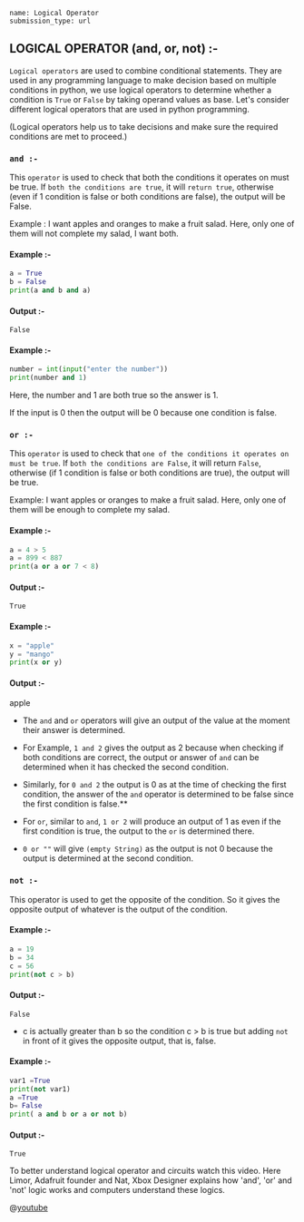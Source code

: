 ```ngMeta
name: Logical Operator 
submission_type: url
```
## LOGICAL OPERATOR (and, or, not) :- 

`Logical operators` are used to combine conditional statements. They are used in any programming language to make decision based on multiple conditions in python, we use logical operators to determine whether a condition is `True` or `False` by taking operand values as base. Let's consider different logical operators that are used in python programming.

(Logical operators help us to take decisions and make sure the required conditions are met to proceed.)


### `and :-` 
This `operator` is used to check that both the conditions it operates on must be true. If `both the conditions are true`, it will `return true`, otherwise (even if 1 condition is false or both conditions are false), the output will be False. 

Example : I want apples and oranges to make a fruit salad. Here, only one of them will not complete my salad, I want both.




#### Example :-

```python
a = True 
b = False 
print(a and b and a)
```

#### Output :-

`False`

#### Example :-

```python
number = int(input("enter the number"))
print(number and 1)
```
Here, the number and 1 are both true so the answer is 1.

If the input is 0 then the output will be 0 because one condition is false.



### `or :-` 
This `operator` is used to check that `one of the conditions it operates on must be true`. If `both the conditions are False`, it will return `False`, otherwise (if 1 condition is false or both conditions are true), the output will be true. 

Example: I want apples or oranges to make a fruit salad. Here, only one of them will be enough to complete my salad.

#### Example :-

```python
a = 4 > 5
a = 899 < 887
print(a or a or 7 < 8) 
``` 
#### Output :-

`True`

#### Example :-
```python
x = "apple"
y = "mango"
print(x or y)
```

#### Output :-

apple


- The `and` and `or` operators will give an output of the value at the moment their answer is determined. 
- For Example, `1 and 2` gives the output as 2 because when checking if both conditions are correct, the output or answer of `and` can be determined when it has checked the second condition.
- Similarly, for `0 and 2` the output is 0 as at the time of checking the first condition, the answer of the `and` operator is determined to be false since the first condition is false.**

- For `or`, similar to `and`,  `1 or 2` will produce an output of 1 as even if the first condition is true, the output to the `or` is determined there. 
- `0 or ""` will give `(empty String)` as the output is not 0 because the output is determined at the second condition.


### `not :-`
 This operator is used to get the opposite of the condition. So it gives the opposite output of whatever is the output of the condition. 


#### Example :-

```python
a = 19
b = 34
c = 56
print(not c > b)
 ```


#### Output :-

`False`
- c is actually greater than b so the condition c > b is true but adding `not` in front of it gives the opposite output, that is, false.
 
#### Example :-

```python
var1 =True
print(not var1)
a =True
b= False
print( a and b or a or not b)
```


#### Output :-

`True`


To better understand logical operator and circuits watch this video. Here Limor, Adafruit founder and Nat, Xbox Designer explains how 'and', 'or' and 'not' logic works and computers understand these logics.

@[youtube](ZoqMiFKspAA)
